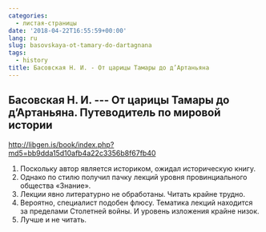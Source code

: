 ```yaml
---
categories:
  - листая-страницы
date: '2018-04-22T16:55:59+00:00'
lang: ru
slug: basovskaya-ot-tamary-do-dartagnana
tags:
  - history
title: Басовская Н. И. - От царицы Тамары до д’Артаньяна
---
```



## Басовская Н. И. --- От царицы Тамары до д’Артаньяна. Путеводитель по мировой истории

<http://libgen.is/book/index.php?md5=bb9dda15d10afb4a22c3356b8f67fb40>

<!--more-->

1. Поскольку автор является историком, ожидал историческую книгу.
2. Однако по стилю получил пачку лекций уровня провинциального общества «Знание».
3. Лекции явно литературно не обработаны. Читать крайне трудно.
4. Вероятно, специалист подобен флюсу. Тематика лекций находится за пределами Столетней войны. И уровень изложения крайне низок.
5. Лучше и не читать.